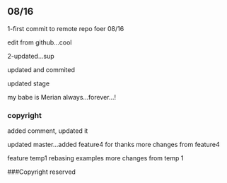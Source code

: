 ## 08/16
1-first commit to remote repo foer 08/16

edit from github...cool

2-updated...sup

updated and commited

updated stage

my babe is Merian
 always...forever...!
 
 ### copyright
 added comment, updated it
 
 updated master...added feature4 for thanks
 more changes from feature4
 
 
 feature temp1 rebasing examples
 more changes from temp 1
 
 
 ###Copyright
 reserved